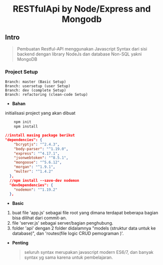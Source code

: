 <h1 align="center" >RESTfulApi by Node/Express and Mongodb</h1>

## Intro

> Pembuatan Restful-API menggunakan Javascript Syntax dari sisi backend dengan library NodeJs dan database Non-SQL yakni MongoDB

### Project Setup

```
Branch: master (Basic Setup)
Branch: usersetup (user Setup)
Branch: dev (complete Setup)
Branch: refactoring (clean-code Setup)
```

- **Bahan**<br/>

initialisasi project yang akan dibuat

```sh
    npm init
    npm install
```

```json
//install masing package berikut
"dependencies": {
    "bcryptjs": "^2.4.3",
    "body-parser": "^1.19.0",
    "express": "^4.17.1",
    "jsonwebtoken": "^8.5.1",
    "mongoose": "^5.6.12",
    "morgan": "^1.9.1",
    "multer": "^1.4.2"
  },
  //npm install --save-dev nodemon
  "devDependencies": {
    "nodemon": "^1.19.2"
  },
```

- **Basic**<br/>

1. buat file 'app.js' sebagai file root yang dimana terdapat beberapa bagian bisa dilihat dari commit-an.
2. file 'server.js' sebagai server/bagian penghubung.
3. folder 'api' dengan 2 folder didalamnya "models (struktur data untuk ke database)", dan 'routes(file logic CRUD pemograman )'.

- **Penting**<br/>
  > seluruh syntax merupakan javascript modern ES6/7, dan banyak syntax yg sama karena untuk pembelajaran.

